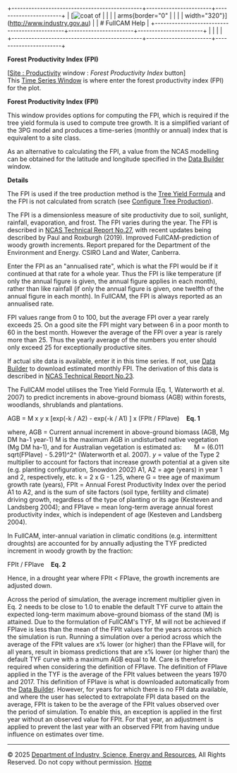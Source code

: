 +----------------------------------------------+-----------------------+-----------------------+
| [![coat of                                   |                       | [](index.htm)         |
| arms](imgs/DISER-inline_Mono.png){border="0" |                       |                       |
| width="320"}](http://www.industry.gov.au)    |                       | # FullCAM Help        |
+----------------------------------------------+-----------------------+-----------------------+
|                                              |                       |                       |
+----------------------------------------------+-----------------------+-----------------------+

**Forest Productivity Index (FPI)**

\[[Site : Productivity](64_Site_Productivity.htm) window : *Forest
Productivity Index* button\]\
This [Time Series Window](135_time-series%20window.htm) is where enter
the forest productivity index (FPI) for the plot.

**Forest Productivity Index (FPI)**

This window provides options for computing the FPI, which is required if
the tree yield formula is used to compute tree growth. It is a
simplified variant of the 3PG model and produces a time-series (monthly
or annual) index that is equivalent to a site class.

As an alternative to calculating the FPI, a value from the NCAS
modelling can be obtained for the latitude and longitude specified in
the [Data Builder](132_Data%20Builder.htm) window.

**Details**

The FPI is used if the tree production method is the [Tree Yield
Formula](130_Tree%20Yield%20Formula.htm) and the FPI is not calculated
from scratch (see [Configure Tree
Production](108_Configure%20Tree%20Production.htm)).

The FPI is a dimensionless measure of site productivity due to soil,
sunlight, rainfall, evaporation, and frost. The FPI varies during the
year. The FPI is described in [NCAS Technical Report
No.27](reps/TR27%20Biomass%20Estimation%20Approaches%20for%20Assessment%20of%20Stocks%20and%20Stock%20Change.pdf),
with recent updates being described by Paul and Roxburgh (2019).
Improved FullCAM-prediction of woody growth increments. Report prepared
for the Department of the Environment and Energy. CSIRO Land and Water,
Canberra.

Enter the FPI as an "annualised rate", which is what the FPI would be if
it continued at that rate for a whole year. Thus the FPI is like
temperature (if only the annual figure is given, the annual figure
applies in each month), rather than like rainfall (if only the annual
figure is given, one twelfth of the annual figure in each month). In
FullCAM, the FPI is always reported as an annualised rate.

FPI values range from 0 to 100, but the average FPI over a year rarely
exceeds 25. On a good site the FPI might vary between 6 in a poor month
to 60 in the best month. However the average of the FPI over a year is
rarely more than 25. Thus the yearly average of the numbers you enter
should only exceed 25 for exceptionally productive sites.

If actual site data is available, enter it in this time series. If not,
use [Data Builder](132_Data%20Builder.htm) to download estimated monthly
FPI. The derivation of this data is described in [NCAS Technical Report
No.23](reps/TR23%20Developing%20a%20National%20Forest%20Productivity%20Model.pdf).

The FullCAM model utilises the Tree Yield Formula (Eq. 1, Waterworth et
al. 2007) to predict increments in above-ground biomass (AGB) within
forests, woodlands, shrublands and plantations.

AGB = M x *y* x \[exp(-k / A2) - exp(-k / A1) \] x (FPIt / FPIave)   
**Eq. 1**

where, AGB = Current annual increment in above-ground biomass (AGB, Mg
DM ha-1 year-1) M is the maximum AGB in undisturbed native vegetation
(Mg DM ha-1), and for Australian vegetation is estimated as:       M =
(6.011 sqrt(FPIave) - 5.291)^2^ (Waterworth et al. 2007). *y* = value of
the Type 2 multiplier to account for factors that increase growth
potential at a given site (e.g. planting configuration, Snowdon 2002)
A1, A2 = age (years) in year 1 and 2, respectively, etc. k = 2 x G -
1.25, where G = tree age of maximum growth rate (years), FPIt = Annual
Forest Productivity Index over the period A1 to A2, and is the sum of
site factors (soil type, fertility and climate) driving growth,
regardless of the type of planting or its age (Kesteven and Landsberg
2004); and FPIave = mean long-term average annual forest productivity
index, which is independent of age (Kesteven and Landsberg 2004).

In FullCAM, inter-annual variation in climatic conditions (e.g.
intermittent droughts) are accounted for by annually adjusting the TYF
predicted increment in woody growth by the fraction:

FPIt / FPIave    **Eq. 2**

Hence, in a drought year where FPIt \< FPIave, the growth increments are
adjusted down.

Across the period of simulation, the average increment multiplier given
in Eq. 2 needs to be close to 1.0 to enable the default TYF curve to
attain the expected long-term maximum above-ground biomass of the stand
(M) is attained. Due to the formulation of FullCAM\'s TYF, M will not be
achieved if FPIave is less than the mean of the FPIt values for the
years across which the simulation is run. Running a simulation over a
period across which the average of the FPIt values are x% lower (or
higher) than the FPIave will, for all years, result in biomass
predictions that are x% lower (or higher than) the default TYF curve
with a maximum AGB equal to M. Care is therefore required when
considering the definition of FPIave. The definition of FPIave applied
in the TYF is the average of the FPIt values between the years 1970 and
2017. This definition of FPIave is what is downloaded automatically from
the [Data Builder](132_Data%20Builder.htm). However, for years for which
there is no FPI data available, and where the user has selected to
extrapolate FPI data based on the average, FPIt is taken to be the
average of the FPIt values observed over the period of simulation. To
enable this, an exception is applied in the first year without an
observed value for FPIt. For that year, an adjustment is applied to
prevent the last year with an observed FPIt from having undue influence
on estimates over time.

------------------------------------------------------------------------

© 2025 [Department of Industry, Science, Energy and
Resources](http://www.industry.gov.au "Department of Industry, Science, Energy and Resources"),
All Rights Reserved. Do not copy without permission.
[Home](index.htm "help index")

